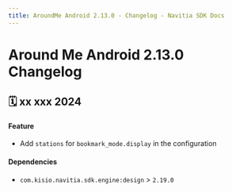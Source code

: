 ```yaml
---
title: AroundMe Android 2.13.0 - Changelog - Navitia SDK Docs
---
```


# Around Me Android 2.13.0 Changelog

<h2>🗓 xx xxx 2024</h2>

#### Feature 
- Add `stations` for `bookmark_mode.display` in the configuration

#### Dependencies
- `com.kisio.navitia.sdk.engine:design` > `2.19.0`
